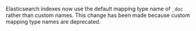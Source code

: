 Elasticsearch indexes now use the default mapping type name of `_doc` rather than custom names. This change has been made because custom mapping type names are deprecated.
